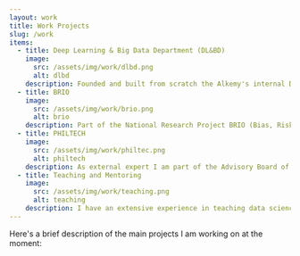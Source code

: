 ```yaml
---
layout: work
title: Work Projects
slug: /work
items:
  - title: Deep Learning & Big Data Department (DL&BD)
    image:
      src: /assets/img/work/dlbd.png
      alt: dlbd
    description: Founded and built from scratch the Alkemy's internal Deep Learning & Big Data Department (DL&BD), an innovation team focusing on disruptive approaches to data and analytics. I am co-leading it as part of the Strategy & Operations (S&O) area.
  - title: BRIO
    image:
      src: /assets/img/work/brio.png
      alt: brio
    description: Part of the National Research Project BRIO (Bias, Risk and Opacity in AI) as industrial partner. I am contributing as data science expert in understanding the main ethical issues of AI approaches and in developing ad hoc systems to face these issues in a reliable way. 
  - title: PHILTECH
    image:
      src: /assets/img/work/philtec.png
      alt: philtech
    description: As external expert I am part of the Advisory Board of PHILTECH, the Philosophy of Technology Research Center of UniMi (University of Milan). My main focus is on data technologies, their foundational issues and their impact on society.
  - title: Teaching and Mentoring
    image:
      src: /assets/img/work/teaching.png
      alt: teaching
    description: I have an extensive experience in teaching data science and data engineering topics and mentoring students in those disciplines. I also contributed several times in building educational programs and contents. Right now I put in stand-by my recurrent teaching activities but I am thinking about the next steps for this stream. 
---
```


Here's a brief description of the main projects I am working on at the moment:
<br />
<br />
